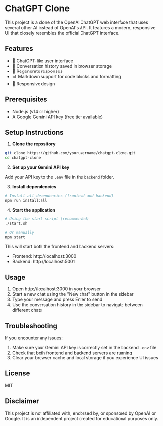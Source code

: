 # ChatGPT Clone

This project is a clone of the OpenAI ChatGPT web interface that uses several other AI instead of OpenAI's API. It features a modern, responsive UI that closely resembles the official ChatGPT interface.

## Features

- 🎨 ChatGPT-like user interface
- 🧠 Conversation history saved in browser storage
- 🔄 Regenerate responses
- 📊 Markdown support for code blocks and formatting
- 📱 Responsive design

## Prerequisites

- Node.js (v14 or higher)
- A Google Gemini API key (free tier available)

## Setup Instructions

1. **Clone the repository**

```bash
git clone https://github.com/yourusername/chatgpt-clone.git
cd chatgpt-clone
```

2. **Set up your Gemini API key**

Add your API key to the `.env` file in the `backend` folder.

3. **Install dependencies**

```bash
# Install all dependencies (frontend and backend)
npm run install:all
```

4. **Start the application**

```bash
# Using the start script (recommended)
./start.sh

# Or manually
npm start
```

This will start both the frontend and backend servers:
- Frontend: http://localhost:3000
- Backend: http://localhost:5001

## Usage

1. Open http://localhost:3000 in your browser
2. Start a new chat using the "New chat" button in the sidebar
3. Type your message and press Enter to send
4. Use the conversation history in the sidebar to navigate between different chats

## Troubleshooting

If you encounter any issues:

1. Make sure your Gemini API key is correctly set in the backend `.env` file
2. Check that both frontend and backend servers are running
3. Clear your browser cache and local storage if you experience UI issues

## License

MIT

## Disclaimer

This project is not affiliated with, endorsed by, or sponsored by OpenAI or Google. It is an independent project created for educational purposes only.
